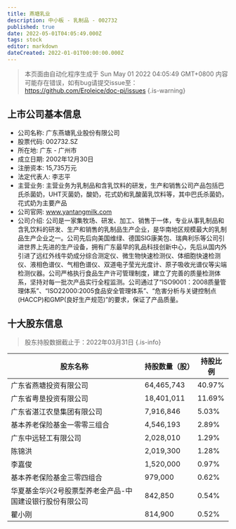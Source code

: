 ```yaml
---
title: 燕塘乳业
description: 中小板 - 乳制品 - 002732
published: true
date: 2022-05-01T04:05:49.000Z
tags: stock
editor: markdown
dateCreated: 2022-01-01T00:00:00.000Z
---
```


> 本页面由自动化程序生成于 Sun May 01 2022 04:05:49 GMT+0800
> 内容可能存在错误，如有bug请提交issue至：https://github.com/Eroleice/doc-pi/issues
{.is-warning}

## 上市公司基本信息
- 公司名称: 广东燕塘乳业股份有限公司
- 股票代码: 002732.SZ
- 所在地: 广东 - 广州市
- 成立日期: 2002年12月30日
- 注册资本: 15,735万元
- 法定代表人: 李志平
- 主营业务: 主营业务为乳制品和含乳饮料的研发，生产和销售公司产品包括巴氏杀菌奶，UHT灭菌奶，酸奶，花式奶和乳酸菌乳饮料等，其中巴氏杀菌奶，花式奶为主要产品
- 公司官网: www.yantangmilk.com
- 公司介绍: 公司是一家集牧场、研发、加工、销售于一体，专业从事乳制品和含乳饮料的研发、生产和销售的乳制品生产企业，是华南地区规模最大的乳制品生产企业之一。公司先后向美国维绿、德国SIG康美包、瑞典利乐等公司引进世界上先进的生产设备，拥有广东最早的乳品科技创新中心，先后从国内外引进了远红外线牛奶成分综合测定仪、微生物快速检测仪、体细胞快速检测仪、液相色谱仪、气相色谱仪、双道电子莹光光度计、原子吸收光谱仪等尖端检测仪器。公司严格执行食品生产许可管理制度，建立了完善的质量检测体系，坚持对每一批次产品实行全程监测。公司通过了“ISO9001：2008质量管理体系”、“ISO22000:2005食品安全管理体系”、“危害分析与关键控制点(HACCP)和GMP(良好生产规范)”的要求，保证了产品质量。


## 十大股东信息
> 股东持股数据截止于：2022年03月31日
{.is-info}

| 股东名称 | 持股数量（股） | 持股比例 |
| --- | --- | --- |
| 广东省燕塘投资有限公司 | 64,465,743 | 40.97% |
| 广东省粤垦投资有限公司 | 18,401,011 | 11.69% |
| 广东省湛江农垦集团有限公司 | 7,916,846 | 5.03% |
| 基本养老保险基金一零零三组合 | 4,546,193 | 2.89% |
| 广东中远轻工有限公司 | 2,028,010 | 1.29% |
| 陈锦洪 | 2,019,300 | 1.28% |
| 李嘉俊 | 1,520,000 | 0.97% |
| 基本养老保险基金三零四组合 | 979,000 | 0.62% |
| 华夏基金华兴2号股票型养老金产品-中国建设银行股份有限公司 | 842,850 | 0.54% |
| 瞿小刚 | 814,900 | 0.52% |




